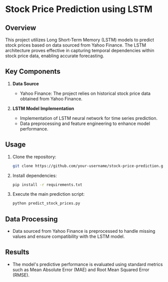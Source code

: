 # Stock Price Prediction using LSTM

## Overview

This project utilizes Long Short-Term Memory (LSTM) models to predict stock prices based on data sourced from Yahoo Finance. The LSTM architecture proves effective in capturing temporal dependencies within stock price data, enabling accurate forecasting.

## Key Components

1. **Data Source**
   - Yahoo Finance: The project relies on historical stock price data obtained from Yahoo Finance.

2. **LSTM Model Implementation**
   - Implementation of LSTM neural network for time series prediction.
   - Data preprocessing and feature engineering to enhance model performance.

## Usage

1. Clone the repository:

   ```bash
   git clone https://github.com/your-username/stock-price-prediction.git
   ```

2. Install dependencies:

   ```bash
   pip install -r requirements.txt
   ```

3. Execute the main prediction script:

   ```bash
   python predict_stock_prices.py
   ```

## Data Processing

- Data sourced from Yahoo Finance is preprocessed to handle missing values and ensure compatibility with the LSTM model.

## Results

- The model's predictive performance is evaluated using standard metrics such as Mean Absolute Error (MAE) and Root Mean Squared Error (RMSE).



